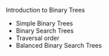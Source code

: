 Introduction to Binary Trees

- Simple Binary Trees
- Binary Search Trees
- Traversal order
- Balanced Binary Search Trees
